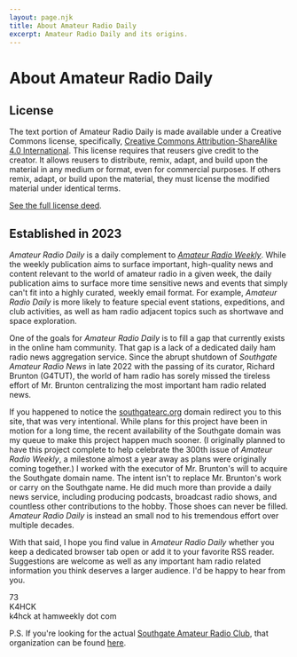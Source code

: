 ```yaml
---
layout: page.njk
title: About Amateur Radio Daily
excerpt: Amateur Radio Daily and its origins.
---
```

# About Amateur Radio Daily

## License

The text portion of Amateur Radio Daily is made available under a Creative Commons license, specifically, [Creative Commons Attribution-ShareAlike 4.0 International](https://creativecommons.org). This license requires that reusers give credit to the creator. It allows reusers to distribute, remix, adapt, and build upon the material in any medium or format, even for commercial purposes. If others remix, adapt, or build upon the material, they must license the modified material under identical terms.

[See the full license deed](https://creativecommons.org/licenses/by-sa/4.0/).


## Established in 2023

*Amateur Radio Daily* is a daily complement to *[Amateur Radio Weekly](https://hamweekly.com/)*. While the weekly publication aims to surface important, high-quality news and content relevant to the world of amateur radio in a given week, the daily publication aims to surface more time sensitive news and events that simply can't fit into a highly curated, weekly email format. For example, *Amateur Radio Daily* is more likely to feature special event stations, expeditions, and club activities, as well as ham radio adjacent topics such as shortwave and space exploration.

One of the goals for *Amateur Radio Daily* is to fill a gap that currently exists in the online ham community. That gap is a lack of a dedicated daily ham radio news aggregation service. Since the abrupt shutdown of *Southgate Amateur Radio News* in late 2022 with the passing of its curator, Richard Brunton (G4TUT), the world of ham radio has sorely missed the tireless effort of Mr. Brunton centralizing the most important ham radio related news.

If you happened to notice the [southgatearc.org](https://southgatearc.org) domain redirect you to this site, that was very intentional. While plans for this project have been in motion for a long time, the recent availability of the Southgate domain was my queue to make this project happen much sooner. (I originally planned to have this project complete to help celebrate the 300th issue of *Amateur Radio Weekly*, a milestone almost a year away as plans were originally coming together.) I worked with the executor of Mr. Brunton's will to acquire the Southgate domain name. The intent isn't to replace Mr. Brunton's work or carry on the Southgate name. He did much more than provide a daily news service, including producing podcasts, broadcast radio shows, and countless other contributions to the hobby. Those shoes can never be filled. *Amateur Radio Daily* is instead an small nod to his tremendous effort over multiple decades.

With that said, I hope you find value in *Amateur Radio Daily* whether you keep a dedicated browser tab open or add it to your favorite RSS reader. Suggestions are welcome as well as any important ham radio related information you think deserves a larger audience. I'd be happy to hear from you. 

73    
K4HCK    
k4hck at hamweekly dot com

P.S. If you're looking for the actual [Southgate Amateur Radio Club](http://southgatearc.uk/), that organization can be found [here](http://southgatearc.uk/).